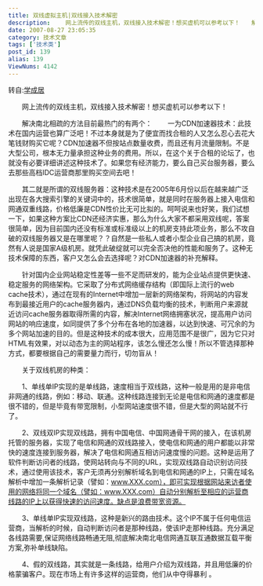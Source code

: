 ```yaml
---
title: 双线虚拟主机|双线接入技术解密
description: 　　网上流传的双线主机，双线接入技术解密！想买虚机可以参考以下！　　解决南北相疏的方法目前最热门的有两个：　　一为CDN加速器技术：此技术在国内运营也算广泛吧！不过本身就是为了便宜而找合租的人又怎么忍心去花大笔钱财购买它呢？CDN加速器不但按站点数量收费，而且还有月流量限制。不是大型公司，根本无力量承担这种业务的费用。所以，在这个关于合租的论坛了，也就没有必要详细讲述这种技术了。如果您有经济能力，要么自己买台服务器，要么去那些高档IDC运营商那里购买空间去吧！
date: 2007-08-27 23:05:35
category: 技术文章
tags: ['技术类']
post_id: 139
alias: 139
ViewNums: 4142
---
```


转自:[学成居](http://www.kuol.net)

　　网上流传的双线主机，双线接入技术解密！想买虚机可以参考以下！

　　解决南北相疏的方法目前最热门的有两个：
　　一为CDN加速器技术：此技术在国内运营也算广泛吧！不过本身就是为了便宜而找合租的人又怎么忍心去花大笔钱财购买它呢？CDN加速器不但按站点数量收费，而且还有月流量限制。不是大型公司，根本无力量承担这种业务的费用。所以，在这个关于合租的论坛了，也就没有必要详细讲述这种技术了。如果您有经济能力，要么自己买台服务器，要么去那些高档IDC运营商那里购买空间去吧！

　　其二就是所谓的双线服务器：这种技术是在2005年6月份以后在越来越广泛出现在各大搜索引擎的关键词中的，技术很简单，就是同时在服务器上接入电信和网通双重线路，价格低廉是CDN性价比无可比拟的。呵呵说来也好笑，我们试想一下，如果这种方案比CDN还经济实惠，那么为什么大家不都采用双线呢，答案很简单，因为目前国内还没有标准或标准级以上的机房支持此项业务，那么不攻自破的双线服务器又是在哪里呢？？自然是一些私人或者小型企业自己搞的机房，竟然有人说是国家A级机房。就凭此破绽就可以完全否决他的性能和服务了。这种无技术保障的东西，客户又怎么会去选择呢？对CDN加速器的补充解释。

　　针对国内企业网站稳定性差等一些不足而研发的，能为企业站点提供更快速、稳定服务的网络架构。它采取了分布式网络缓存结构（即国际上流行的web cache技术），通过在现有的Internet中增加一层新的网络架构，将网站的内容发布到最接近用户的cache服务器内，通过DNS负载均衡的技术，判断用户来源就近访问cache服务器取得所需的内容，解决Internet网络拥塞状况，提高用户访问网站的响应速度，如同提供了多个分布在各地的加速器，以达到快速、可冗余的为多个网站加速的目的。但是这种技术的成本很大，应用范围不是很广，因为它只对HTML有效果，对以动态为主的网站程序，该怎么慢还怎么慢！所以不管选择那种方式，都要根据自己的需要量力而行，切勿盲从！

　　关于双线机房的种类：

　　1、单线单IP实现的是单线路，速度相当于双线路，这种一般是用的是非电信非网通的线路，例如：移动、联通。这种线路连接到无论是电信和网通的速度都是很不错的，但是毕竟有带宽限制，小型网站速度很不错，但是大型的网站就不行了。

　　2、双线双IP实现双线路，拥有中国电信、中国网通骨干网的接入，在该机房托管的服务器，实现了电信和网通的双线路接入，使电信和网通的用户都能以非常快的速度连接到服务器，解决了电信和网通互相访问速度慢的问题。这种是运用了软件判断访问者的线路，使网站转向与不同的URL，实现双线路自动识别访问技术，通过使用该技术，客户无须再分别解析域名到电信和网通的IP上，只需在域名解析中增加一条解析记录（譬如：www.XXX.com），即可实现根据网站来访者使用的网络将同一个域名（譬如：www.XXX.com）自动分别解析至相应的运营商线路的IP上以获得快速的访问速度。缺点是浪费带宽资源。

　　3、单线单IP实现双线路，这种是新兴的路由技术。这个IP不属于任何电信运营商，当解析的时候，自动判断访问者是那种线路，使该IP走那种线路。充分满足各线路需要,保证网络线路畅通无阻,彻底解决南北电信网通互联互通数据互载平衡方案,弥补单线缺陷。

　　4、假的双线路，其实就是一条线路，给用户介绍为双线路，并且用低廉的价格蒙骗客户。现在市场上有许多这样的运营商，他们从中夺得暴利 。

